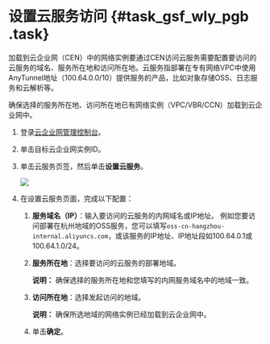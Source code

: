 # 设置云服务访问 {#task_gsf_wly_pgb .task}

加载到云企业网（CEN）中的网络实例要通过CEN访问云服务需要配置要访问的云服务的域名、服务所在地和访问所在地。云服务指部署在专有网络VPC中使用AnyTunnel地址（100.64.0.0/10）提供服务的产品，比如对象存储OSS、日志服务和云解析等。

确保选择的服务所在地、访问所在地已有网络实例（VPC/VBR/CCN）加载到云企业网中。

1.  登录[云企业网管理控制台](https://cen.console.aliyun.com/)。
2.  单击目标云企业网实例ID。
3.  单击云服务页签，然后单击**设置云服务**。 

    ![](http://static-aliyun-doc.oss-cn-hangzhou.aliyuncs.com/assets/img/122767/155417714838377_zh-CN.png)

4.  在设置云服务页面，完成以下配置： 
    1.  **服务域名（IP）**：输入要访问的云服务的内网域名或IP地址。 例如您要访问部署在杭州地域的OSS服务，您可以填写`oss-cn-hangzhou-internal.aliyuncs.com`，或该服务的IP地址、IP地址段如100.64.0.1或100.64.1.0/24。
    2.  **服务所在地**：选择要访问的云服务的部署地域。 

        **说明：** 确保选择的服务所在地和您填写的内网服务域名中的地域一致。

    3.  **访问所在地**：选择发起访问的地域。 

        **说明：** 确保所选地域的网络实例已经加载到云企业网中。

    4.  单击**确定**。

